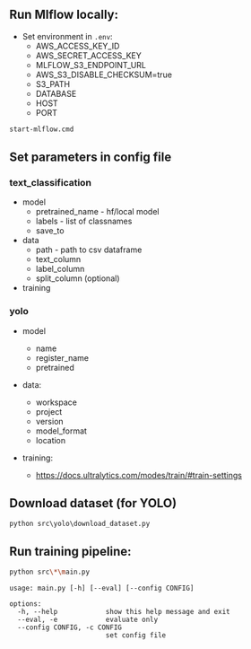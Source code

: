 ## Run Mlflow locally:
* Set environment in `.env`:
  * AWS_ACCESS_KEY_ID
  * AWS_SECRET_ACCESS_KEY
  * MLFLOW_S3_ENDPOINT_URL
  * AWS_S3_DISABLE_CHECKSUM=true
  * S3_PATH
  * DATABASE
  * HOST
  * PORT
```bash
start-mlflow.cmd
```
## Set parameters in config file
### text_classification
* model
  * pretrained_name - hf/local model
  * labels - list of classnames
  * save_to
* data
  * path - path to csv dataframe
  * text_column
  * label_column
  * split_column (optional)
* training

### yolo
* model
  * name
  * register_name
  * pretrained

* data:
  * workspace
  * project
  * version
  * model_format
  * location

* training: 
  * https://docs.ultralytics.com/modes/train/#train-settings

## Download dataset (for YOLO)
```commandline
python src\yolo\download_dataset.py
```

## Run training pipeline:

```bash
python src\*\main.py
```
```        
usage: main.py [-h] [--eval] [--config CONFIG]

options:
  -h, --help            show this help message and exit
  --eval, -e            evaluate only
  --config CONFIG, -c CONFIG
                        set config file
```
